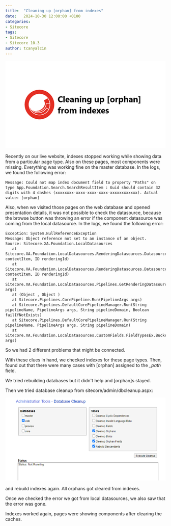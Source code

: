 ```yaml
---
title:  "Cleaning up [orphan] from indexes"
date:   2024-10-30 12:00:00 +0100
categories:
- Sitecore
tags:
- Sitecore
- Sitecore 10.3
author: tcanyalcin
---
```

![alt text](../files/2024/10/30/sitecore-orphan.png "Sitecore [orphan]")
  

Recently on our live website, indexes stopped working while showing data from a particular page type. Also on these pages, most components were missing. Everything was working fine on the master database. In the logs, we found the following error:

```
Message: Could not map index document field to property "Paths" on type App.Foundation.Search.SearchResultItem : Guid should contain 32 digits with 4 dashes (xxxxxxxx-xxxx-xxxx-xxxx-xxxxxxxxxxxx). Actual value: [orphan]
```

Also, when we visited those pages on the web database and opened presentation details, it was not possible to check the datasource, because the browse button was throwing an error if the component datasource was coming from the local datasource. In the logs, we found the following error:

```
Exception: System.NullReferenceException
Message: Object reference not set to an instance of an object.
Source: Sitecore.XA.Foundation.LocalDatasources
   at Sitecore.XA.Foundation.LocalDatasources.RenderingDatasources.DatasourceSettingsProvider.GetSettingsItem(Item contextItem, ID renderingId)
   at Sitecore.XA.Foundation.LocalDatasources.RenderingDatasources.DatasourceSettingsProvider.HasSettings(Item contextItem, ID renderingId)
   at Sitecore.XA.Foundation.LocalDatasources.Pipelines.GetRenderingDatasource.AddAdditionalTemplates.Process(GetRenderingDatasourceArgs args)
   at (Object , Object )
   at Sitecore.Pipelines.CorePipeline.Run(PipelineArgs args)
   at Sitecore.Pipelines.DefaultCorePipelineManager.Run(String pipelineName, PipelineArgs args, String pipelineDomain, Boolean failIfNotExists)
   at Sitecore.Pipelines.DefaultCorePipelineManager.Run(String pipelineName, PipelineArgs args, String pipelineDomain)
   at Sitecore.XA.Foundation.LocalDatasources.CustomFields.FieldTypesEx.BucketInternalLink.ShowDialog(ClientPipelineArgs args)
```

So we had 2 different problems that might be connected.

With these clues in hand, we checked indexes for these page types. Then, found out that there were many cases with [orphan] assigned to the *_path* field. 

We tried rebuilding databases but it didn't help and [orphan]s stayed. 

Then we tried database cleanup from sitecore/admin/dbcleanup.aspx:

![alt text](../files/2024/10/30/sitecore_database_cleanup.png "Sitecore Database Cleanup")

and rebuild indexes again. All orphans got cleared from indexes. 

Once we checked the error we got from local datasources, we also saw that the error was gone.

Indexes worked again, pages were showing components after clearing the caches.